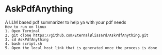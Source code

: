 # AskPdfAnything
 A LLM based pdf summarizer to help ya with your pdf needs <br>
`How to run on linux `<br>
`1. Open Terminal`<br>
`2. git clone https://github.com/EternalBlissard/AskPdfAnything.git` <br>
`3. cd AskPdfAnything`<br>
`4. bash script.sh` <br>
`5. Open the local host link that is generated once the process is done`

